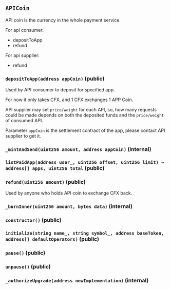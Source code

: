 ## `APICoin`



API coin is the currency in the whole payment service.

For api consumer:
- depositToApp
- refund

For api supplier:
- refund



### `depositToApp(address appCoin)` (public)



Used by API consumer to deposit for specified app.

For now it only takes CFX, and 1 CFX exchanges 1 APP Coin.

API supplier may set `price/weight` for each API, so, how many requests could be made depends on both the deposited funds and
the `price/weight` of consumed API.

Parameter `appCoin` is the settlement contract of the app, please contact API supplier to get it.

### `_mintAndSend(uint256 amount, address appCoin)` (internal)





### `listPaidApp(address user_, uint256 offset, uint256 limit) → address[] apps, uint256 total` (public)





### `refund(uint256 amount)` (public)



Used by anyone who holds API coin to exchange CFX back.

### `_burnInner(uint256 amount, bytes data)` (internal)





### `constructor()` (public)





### `initialize(string name_, string symbol_, address baseToken, address[] defaultOperators)` (public)





### `pause()` (public)





### `unpause()` (public)





### `_authorizeUpgrade(address newImplementation)` (internal)








